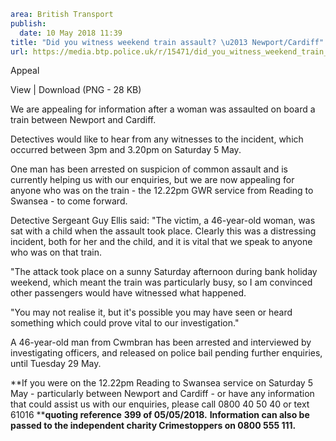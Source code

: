 ```yaml
area: British Transport
publish:
  date: 10 May 2018 11:39
title: "Did you witness weekend train assault? \u2013 Newport/Cardiff"
url: https://media.btp.police.uk/r/15471/did_you_witness_weekend_train_assault____newport_
```

Appeal

View | Download (PNG - 28 KB)

We are appealing for information after a woman was assaulted on board a train between Newport and Cardiff.

Detectives would like to hear from any witnesses to the incident, which occurred between 3pm and 3.20pm on Saturday 5 May.

One man has been arrested on suspicion of common assault and is currently helping us with our enquiries, but we are now appealing for anyone who was on the train - the 12.22pm GWR service from Reading to Swansea - to come forward.

Detective Sergeant Guy Ellis said: "The victim, a 46-year-old woman, was sat with a child when the assault took place. Clearly this was a distressing incident, both for her and the child, and it is vital that we speak to anyone who was on that train.

"The attack took place on a sunny Saturday afternoon during bank holiday weekend, which meant the train was particularly busy, so I am convinced other passengers would have witnessed what happened.

"You may not realise it, but it's possible you may have seen or heard something which could prove vital to our investigation."

A 46-year-old man from Cwmbran has been arrested and interviewed by investigating officers, and released on police bail pending further enquiries, until Tuesday 29 May.

**If you were on the 12.22pm Reading to Swansea service on Saturday 5 May - particularly between Newport and Cardiff - or have any information that could assist us with our enquiries, please call 0800 40 50 40 or text 61016 ****quoting reference** **399 of 05/05/2018.** **Information can also be passed to the independent charity Crimestoppers on 0800 555 111.**
